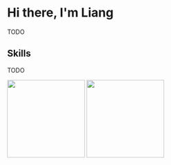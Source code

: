 # Hi there, I'm Liang
TODO

## Skills
TODO


<!--[![Top Langs](https://github-readme-stats.vercel.app/api/top-langs/?username=wangliang1124&layout=compact&langs_count=8&theme=default)](https://github.com/wangliang1124/github-readme-stats)

[![Top Langs](https://github-readme-stats.vercel.app/api?username=wangliang1124&show_icons=true&theme=default)](https://github.com/wangliang1124/github-readme-stats)-->

<div align="left">
<img height='180' src="https://github-readme-stats.vercel.app/api/top-langs/?username=wangliang1124&hide=html,css,Jupyter+Notebook,ruby,Makefile,Less,Starlark,Groovy,Shell,Batchfile&layout=compact&langs_count=8&theme=default" align="center" />
<img height='180' src="https://github-readme-stats.vercel.app/api?username=wangliang1124&show_icons=true&theme=default" align="center" />
</div>  

<br/>  